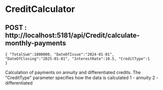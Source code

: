 # CreditCalculator

## POST : http://localhost:5181/api/Credit/calculate-monthly-payments
<code>{
    <t>"TotalSum":1000000,
    "DateOfIssue":"2024-01-01",
    "DateOfClosing":"2025-01-01",
    "InterestRate":10.5,
    "CreditType":1
}</code>

Calculation of payments on annuity and differentiated credits. The "CreditType" parameter specifies how the data is calculated
1 - annuity
2 - differentiated
